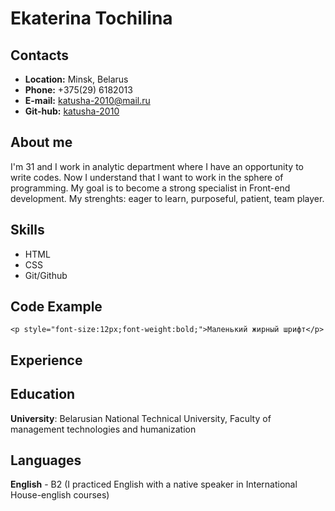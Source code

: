 # Ekaterina Tochilina

## Contacts
+ **Location:** Minsk, Belarus
+ **Phone:** +375(29) 6182013
+ **E-mail:** katusha-2010@mail.ru
+ **Git-hub:** [katusha-2010](https://github.com/katusha-2010)

## About me
I'm 31 and I work in analytic department where I have an opportunity to write codes. Now I understand that I want to work in the sphere of programming. My goal is to become a strong specialist in Front-end development.
My strenghts: eager to learn, purposeful, patient, team player.

## Skills
+ HTML
+ CSS
+ Git/Github

## Code Example
```
<p style="font-size:12px;font-weight:bold;">Маленький жирный шрифт</p>
```

## Experience

## Education
**University**: Belarusian National Technical University, Faculty of management technologies and humanization

## Languages
**English** - B2 (I practiced English with a native speaker in International House-english courses)
